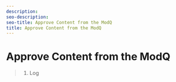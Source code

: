 ```yaml
---
description: 
seo-description: 
seo-title: Approve Content from the ModQ
title: Approve Content from the ModQ
---
```


# Approve Content from the ModQ

>1. Log
>   
>   
